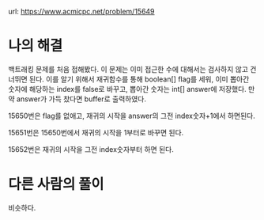 url: https://www.acmicpc.net/problem/15649

# 나의 해결

백트래킹 문제를 처음 접해봤다. 이 문제는 이미 접근한 수에 대해서는 검사하지 않고 건너뛰면 된다. 이를 알기 위해서 재귀함수를 통해 boolean[] flag를 세워, 이미 뽑아간 숫자에 해당하는 index를 false로 바꾸고, 뽑아간 숫자는 int[] answer에 저장했다. 만약 answer가 가득 찼다면 buffer로 출력하였다.

15650번은 flag를 없애고, 재귀의 시작을 answer의 그전 index숫자+1에서 하면된다.

15651번은 15650번에서 재귀의 시작을 1부터로 바꾸면 된다.

15652번은 재귀의 시작을 그전 index숫자부터 하면 된다.

# 다른 사람의 풀이

비슷하다.
